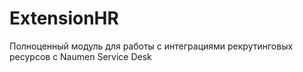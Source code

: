 # ExtensionHR
Полноценный модуль для работы с интеграциями рекрутинговых ресурсов с Naumen Service Desk